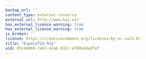 ```yaml
---
backup_url: ''
content_type: external-resource
external_url: http://www.hoy.es/
has_external_licence_warning: true
has_external_license_warning: true
is_broken: ''
license: https://creativecommons.org/licenses/by-nc-sa/4.0/
title: "Espa\xF1a hoy"
uid: 85cd8869-7e61-42ab-932c-e760ab9edfef
---
```

